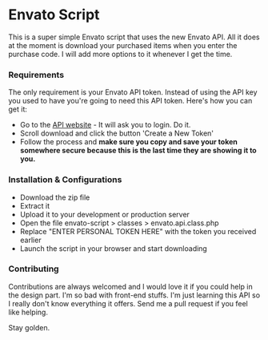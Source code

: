 # Envato Script

This is a super simple Envato script that uses the new Envato API. All it does at the moment is download your purchased items when you enter the purchase code. I will add more options to it whenever I get the time.

### Requirements
The only requirement is your Envato API token. Instead of using the API key you used to have you're going to need this API token. Here's how you can get it:
- Go to the [API website] - It will ask you to login. Do it.
- Scroll download and click the button 'Create a New Token'
- Follow the process and **make sure you copy and save your token somewhere secure because this is the last time they are showing it to you.**

### Installation & Configurations
- Download the zip file
- Extract it
- Upload it to your development or production server
- Open the file envato-script > classes > envato.api.class.php
- Replace "ENTER PERSONAL TOKEN HERE" with the token you received earlier
- Launch the script in your browser and start downloading

### Contributing
Contributions are always welcomed and I would love it if you could help in the design part. I'm so bad with front-end stuffs. I'm just learning this API so I really don't know everything it offers. Send me a pull request if you feel like helping.

Stay golden.

[API website]:https://build.envato.com/my-apps
